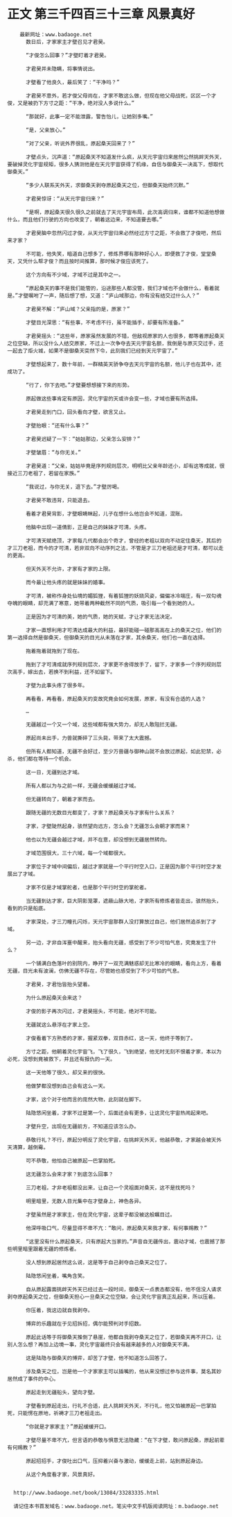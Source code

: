 # 正文 第三千四百三十三章 风景真好
        最新网址：www.badaoge.net
          数日后，才家家主才壁召见才君昊。
      
          “才俊怎么回事？”才壁盯着才君昊。
      
          才君昊并未隐瞒，将事情说出。
      
          才壁看了他良久，最后笑了：“干净吗？”
      
          才君昊不意外，若才俊父母尚在，才家不敢这么做，但现在他父母战死，区区一个才俊，又是被扔下方寸之距：“干净，绝对没人多说什么。”
      
          “那就好，此事一定不能泄露，警告怡儿，让她别多嘴。”
      
          “是，父亲放心。”
      
          “对了父亲，听说外界很乱，原起桑天回来了？”
      
          才壁点头，沉声道：“原起桑天不知道发什么疯，从天元宇宙归来居然公然挑衅天外天，要破掉灵化宇宙规矩，很多人猜测他是在天元宇宙获得了机缘，自信与御桑天一决高下，想取代御桑天。”
      
          “多少人联系天外天，求御桑天剥夺原起桑天之位，但御桑天始终沉默。”
      
          才君昊惊讶：“从天元宇宙归来？”
      
          “是啊，原起桑天很久很久之前就去了天元宇宙布局，此次高调归来，谁都不知道他想做什么，而且他们行驶的方向也改变了，朝着这边来，不知道要去哪。”
      
          才君昊脑中忽然闪过才俊，从天元宇宙归来必然经过方寸之距，不会救了才俊吧，然后来才家？
      
          不可能，他失笑，暗道自己想多了，修炼界哪有那种好心人，即便救了才俊，堂堂桑天，又凭什么帮才俊？而且按时间推算，那时候才俊应该死了。
      
          这个方向有不少域，才域不过是其中之一。
      
          “原起桑天的事不是我们能管的，沿途那些人都没管，我们才域也不会做什么，看着就是。”才壁嘱咐了一声，随后想了想，又道：“庐山域那边，你有没有结交过什么人？”
      
          才君昊不解：“庐山域？父亲指的是，原家？”
      
          才壁目光深思：“有些事，不考虑不行，虽不能插手，却要有所准备。”
      
          才君昊摇头：“这些年，原家虽然发展的不错，但敌视原家的人也很多，都等着原起桑天之位空缺，所以没什么人结交原家，不过上一次争夺去天元宇宙名额，我倒是与原灭交过手，还一起去了炬火城，如果不是御桑天突然下令，此刻我们已经到天元宇宙了。”
      
          才壁想起来了，数十年前，一群精英天骄争夺去天元宇宙的名额，他儿子也在其中，还成功了。
      
          “行了，你下去吧。”才壁要想想接下来的形势。
      
          原起做这些事肯定有原因，灵化宇宙的天或许会变一些，才域也要有所选择。
      
          才君昊走到门口，回头看向才壁，欲言又止。
      
          才壁抬眼：“还有什么事？”
      
          才君昊迟疑了一下：“姑姑那边，父亲怎么安排？”
      
          才壁皱眉：“与你无关。”
      
          才君昊道：“父亲，姑姑毕竟是序列规则层次，明明比父亲年龄还小，却有这等成就，很接近三刀老祖了，若留在家族。”
      
          “我说过，与你无关，退下去。”才壁厉喝。
      
          才君昊不敢违背，只能退去。
      
          看着才君昊背影，才壁眼睛眯起，儿子在想什么他岂会不知道，混账。
      
          他脑中出现一道倩影，正是自己的妹妹才可清，头疼。
      
          才可清天赋绝顶，才家每几代都会出个奇才，曾经的老祖以双向不动定住桑天，其后的才三刀老祖，而今的才可清，若非双向不动序列之法，不管是才三刀老祖还是才可清，都可以走的更高。
      
          但天外天不允许，才家有才家的上限。
      
          而今最让他头疼的就是妹妹的婚事。
      
          才可清，被称作身处仙境的媚狐狸，有着狐狸的妖娆风姿，偏偏冰冷端庄，有一双勾魂夺魄的眼睛，却充满了寒意，她带着两种截然不同的气质，吸引每一个看到她的人。
      
          正是因为才可清的美，她的气质，她的天赋，才让才家无法决定。
      
          才家一直想利用才可清达成最大的利益，最好能碰一碰那高高在上的桑天之位，他们的第一选择自然是御桑天，但御桑天的目光从未落在才家，其余桑天，他们也一直在选择。
      
          拖着拖着就拖到了现在。
      
          拖到了才可清成就序列规则层次，才家更不舍得放手了，留下，才家多一个序列规则层次高手，嫁出去，若换不到利益，还不如留下。
      
          才壁为此事头疼了很多年。
      
          再看看，再看看，原起桑天的变故究竟会如何发展，原家，有没有合适的人选？
      
          …
      
          无疆越过一个又一个域，这些域都有强大势力，却无人敢阻拦无疆。
      
          原起尚未出手，力兽就撕碎了三头毙，带来了太大震撼。
      
          但所有人都知道，无疆不会好过，至少万兽疆与御神山就不会放过原起，如此犯禁，必杀，他们都在等待一个机会。
      
          这一日，无疆到达才域。
      
          所有人都以为与之前一样，无疆会缓缓越过才域。
      
          但无疆转向了，朝着才家而去。
      
          跟随无疆的无数目光都变了，才家？原起桑天与才家有什么关系？
      
          才家，才壁陡然起身，骇然望向远方，怎么会？无疆怎么会朝才家而来？
      
          他也以为无疆会越过才域，并不在意，却没想到无疆居然转向。
      
          才域范围很大，三十六域，每一个域都很大。
      
          才家位于才域中间偏后，越过才家就是一个平行时空入口，正是因为那个平行时空才发展出了才域。
      
          才家不仅是才域掌舵者，也是那个平行时空的掌舵者。
      
          当无疆到达才家，巨大阴影笼罩，遮蔽山脉大地，才家所有修炼者皆走出，骇然抬头，看到的只是船底。
      
          才家深处，才三刀瞳孔闪烁，天元宇宙那群人没打算放过自己，他们居然追杀到了才域。
      
          另一边，才非自浑噩中醒来，抬头看向无疆，感受到了不少可怕气息，究竟发生了什么？
      
          一个铺满白色落叶的别院内，睁开了一双充满魅惑却无比寒冷的眼睛，看向上方，看着无疆，目光未有波澜，仿佛无疆不存在，尽管她也感受到了不少可怕的气息。
      
          才君昊，才君怡皆抬头望着。
      
          为什么原起桑天会来这？
      
          才俊的影子再次闪过，才君昊摇头，不可能，绝对不可能。
      
          无疆就这么悬浮在才家上空。
      
          才俊看着下方熟悉的才家，握紧双拳，双目赤红，这一天，他终于等到了。
      
          方寸之距，他朝着灵化宇宙飞，飞了很久，飞到绝望，他无时无刻不恨着才家，本以为必死，没想到竟被救下，并且还有报仇的一天。
      
          这一天他等了很久，却又来的很快。
      
          他做梦都没想到自己会有这么一天。
      
          才家，这个对于他而言的庞然大物，此刻就在脚下。
      
          陆隐悠闲坐着，才家不过是第一个，后面还会有更多，让这灵化宇宙热闹起来吧。
      
          才壁升空，出现在无疆前方，不知道应该怎么办。
      
          恭敬行礼？不行，原起分明反了灵化宇宙，在挑衅天外天，他越恭敬，才家越会被天外天清算，越倒霉。
      
          可不恭敬，他怕自己被原起一巴掌拍死。
      
          这无疆怎么会来才家？到底怎么回事？
      
          三刀老祖，才非老祖都没出来，让自己一个灵祖面对桑天，这不是找死吗？
      
          明里暗里，无数人目光集中在才壁身上，神色各异。
      
          才壁虽然是才家家主，但在灵化宇宙，这辈子都没被这般瞩目过。
      
          他深呼吸口气，尽量显得不卑不亢：“敢问，原起桑天来我才家，有何事赐教？”
      
          “这里没有什么原起桑天，只有原起大当家的。”声音自无疆传出，震动才域，也震撼了那些明里暗里跟着无疆的修炼者。
      
          没人想到原起居然这么说，这是等于自己剥夺自己桑天之位了。
      
          陆隐悠闲坐着，嘴角含笑。
      
          自从原起露面挑衅天外天已经过去一段时间，御桑天一点表态都没有，他不信没人请求剥夺原起桑天之位，但御桑天担心一旦桑天之位空缺，会让灵化宇宙真正乱起来，所以压着。
      
          你压着，我这边就自我剥夺。
      
          博弈的乐趣就在于见招拆招，偶尔能预判对手招数。
      
          原起此话等于将御桑天推倒了悬崖，他都自我剥夺桑天之位了，若御桑天再不开口，让别人怎么想？再加上边境一事，灵化宇宙最终只会有越来越多的人对御桑天不满。
      
          这是陆隐与御桑天的博弈，却苦了才壁，他不知道怎么回答了。
      
          涉及桑天之位，岂是他一个才家家主可以插嘴的，他从来没想过参与这件事，莫名其妙居然成了事件的中心。
      
          原起走到无疆船头，望向才壁。
      
          才壁看到原起走出，行礼不合适，此人挑衅天外天，不行礼，他又怕被原起一巴掌拍死，只能愣在原地，祈祷才三刀老祖走出。
      
          “你就是才家家主？”原起缓缓开口。
      
          才壁尽量不卑不亢，但言语的恭敬与惧意无法隐藏：“在下才壁，敢问原起桑，原起前辈有何赐教？”
      
          原起招招手，才俊吐出口气，压抑着兴奋与激动，缓缓走上前，站到原起身边。
      
          从这个角度看才家，风景真好。
      
      
      http://www.badaoge.net/book/13084/33283335.html
      
      请记住本书首发域名：www.badaoge.net。笔尖中文手机版阅读网址：m.badaoge.net